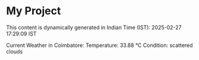# My Project

This content is dynamically generated in Indian Time (IST): 2025-02-27 17:29:09 IST


Current Weather in Coimbatore:
Temperature: 33.88 °C
Condition: scattered clouds
